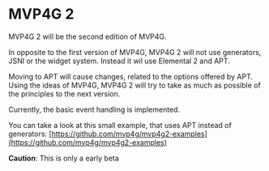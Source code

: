 # MVP4G 2
MVP4G 2 will be the second edition of MVP4G.

In opposite to the first version of MVP4G, MVP4G 2 will not use generators, JSNI or the widget system. Instead it wil use Elemental 2 and APT.

Moving to APT will cause changes, related to the options offered by APT. Using the ideas of MVP4G, MVP4G 2 will try to take as much as possible of the principles to the next version.

Currently, the basic event handling is implemented.

You can take a look at this small example, that uses APT instead of generators: [https://github.com/mvp4g/mvp4g2-examples](https://github.com/mvp4g/mvp4g2-examples)

**Caution**: This is only a early beta

